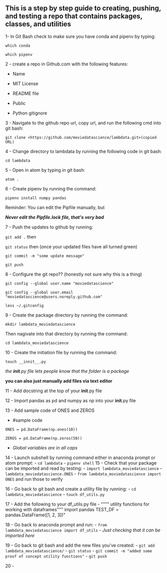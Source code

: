 ## This is a step by step guide to creating, pushing, and testing a repo that contains packages, classes, and utilities ##


  1- In Git Bash check to make sure you have conda and pipenv by typing:

`which conda`

`which pipenv`

  2 - create a repo in Github.com with the following features:
  * Name

  * MIT License

  * README file

  * Public

  * Python gitignore

  3 - Navigate to the github repo url, copy url, and run the following cmd into git bash:

 `git clone <https://github.com/moviedatascience/lambdata.git>(copied URL)`

  4 - Change directory to lambdata by running the following code in git bash:

`cd lambdata`

  5 - Open in atom by typing in git bash:

`atom .`

  6 - Create pipenv by running the command:

`pipenv install numpy pandas`

Reminder: You can edit the Pipfile manually, but

***Never edit the Pipfile.lock file, that's very bad***

  7 - Push the updates to github by running:

`git add .` then

`git status` then (once your updated files have all turned green)

`git commit -m "some update message"`

`git push`

  8 - Configure the git repo?? (honestly not sure why this is a thing)

`git config --global user.name "moviedatascience"`

`git config --global user.email "moviedatascience@users.noreply.github.com"`

`less ~/.gitconfig`

  9 - Create the package directory by running the command:

`mkdir lambdata_moviedatascience`

Then nagivate into that directory by running the command:

`cd lambdata_moviedatascience`

  10 - Create the initiation file by running the command:

`touch __innit__.py`

*the __init__.py file lets people know that the folder is a package*

**you can also just manually add files via text editor**

  11 - Add docstring at the top of your __init__.py file

  12 - Import pandas as pd and numpy as np into your __init__.py file

  13 - Add sample code of ONES and ZEROS

  -  #sample code

    ONES = pd.DataFrame(np.ones(10))

    ZEROS = pd.DataFrame(np.zeros(50))

  -  *Global variables are in all caps*

  14 - Launch subshell by running command either in anaconda prompt or atom prompt:
        -  `cd lambdata`
        -  `pipenv shell`
  15 - Check that your package can be imported and read by testing:
        -  `import lambdata_moviedatascience`
        -  `lambdata_moviedatascience.ONES`
        -  `from lambdata_moviedatascience import ONES` and run those to verify

  16 - Go back to git bash and create a utility file by running:
        -  `cd lambdata_moviedatascience`
        -  `touch df_utils.py`

  17 - Add the following to your df_utils.py file
        -  """" utility functions for working with dataframes"""
          import pandas
          TEST_DF = pandas.DataFrame([1, 2, 3])"

  18 - Go back to anaconda prompt and run:
        -  `from lambdata_moviedatascience import df_utils`
        -  *Just checking that it can be imported here*

  19 - Go back to git bash and add the new files you've created:
        -  `git add lambdata_moviedatascience/`
        -  `git status`
        -  `git commit -m "added some proof of concept utility functions"`
        -  `git push`

  20 -
